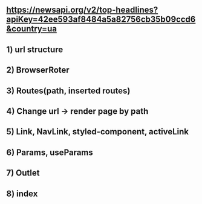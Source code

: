 ## https://newsapi.org/v2/top-headlines?apiKey=42ee593af8484a5a82756cb35b09ccd6&country=ua

## 1) url structure
## 2) BrowserRoter
## 3) Routes(path, inserted routes)
## 4) Change url -> render page by path
## 5) Link, NavLink, styled-component, activeLink
## 6) Params, useParams
## 7) Outlet
## 8) index
